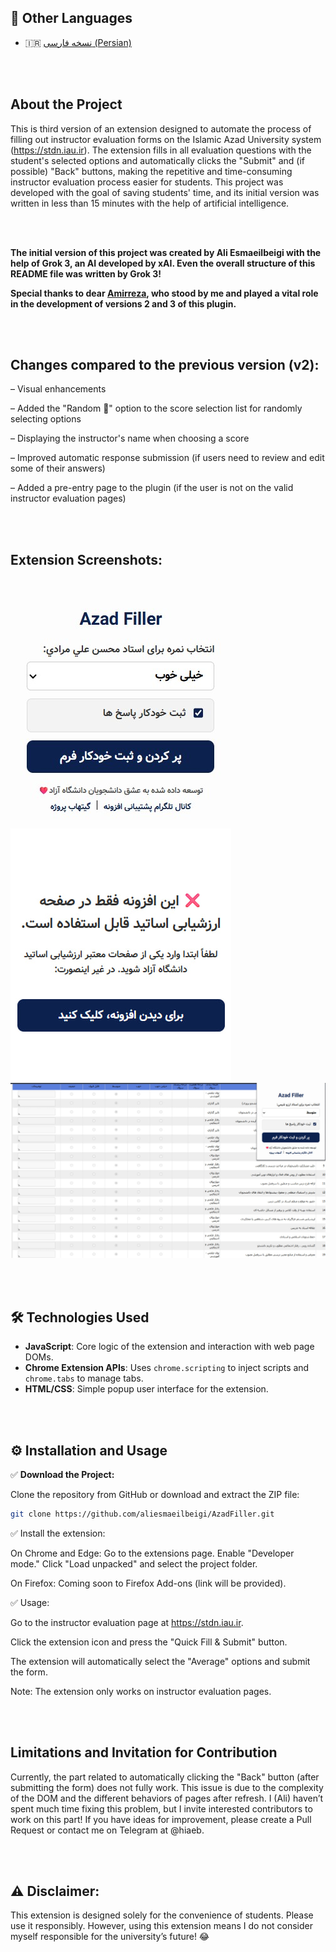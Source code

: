 ## 📄 Other Languages
- 🇮🇷 [نسخه فارسی (Persian)](README-fa.md)

<br><br>

## About the Project

This is third version of an extension designed to automate the process of filling out instructor evaluation forms on the Islamic Azad University system (https://stdn.iau.ir). The extension fills in all evaluation questions with the student's selected options and automatically clicks the "Submit" and (if possible) "Back" buttons, making the repetitive and time-consuming instructor evaluation process easier for students. This project was developed with the goal of saving students' time, and its initial version was written in less than 15 minutes with the help of artificial intelligence.

<br><br>

**The initial version of this project was created by Ali Esmaeilbeigi with the help of Grok 3, an AI developed by xAI. Even the overall structure of this README file was written by Grok 3!**

**Special thanks to dear [Amirreza](https://github.com/amirrrreza1), who stood by me and played a vital role in the development of versions 2 and 3 of this plugin.**

<br><br>

## Changes compared to the previous version (v2):
– Visual enhancements

– Added the "Random 🎲" option to the score selection list for randomly selecting options

– Displaying the instructor's name when choosing a score

– Improved automatic response submission (if users need to review and edit some of their answers)

– Added a pre-entry page to the plugin (if the user is not on the valid instructor evaluation pages)



<br><br>


## Extension Screenshots:

![Screenshot 1](https://github.com/aliesmaeilbeigi/AzadFiller/blob/main/Screenshots/1.jpg)
![Screenshot 2](https://github.com/aliesmaeilbeigi/AzadFiller/blob/main/Screenshots/2.jpg)
![Screenshot 3](https://github.com/aliesmaeilbeigi/AzadFiller/blob/main/Screenshots/3.jpg)


<br><br>

## 🛠 Technologies Used

- **JavaScript**: Core logic of the extension and interaction with web page DOMs.
- **Chrome Extension APIs**: Uses `chrome.scripting` to inject scripts and `chrome.tabs` to manage tabs.
- **HTML/CSS**: Simple popup user interface for the extension.

<br><br>

## ⚙️ Installation and Usage

✅ **Download the Project:**

Clone the repository from GitHub or download and extract the ZIP file:

```bash
git clone https://github.com/aliesmaeilbeigi/AzadFiller.git
```

✅ Install the extension:

On Chrome and Edge:
Go to the extensions page. Enable "Developer mode." Click "Load unpacked" and select the project folder.

On Firefox:
Coming soon to Firefox Add-ons (link will be provided).

✅ Usage:

Go to the instructor evaluation page at https://stdn.iau.ir.

Click the extension icon and press the "Quick Fill & Submit" button.

The extension will automatically select the "Average" options and submit the form.

Note: The extension only works on instructor evaluation pages.

<br><br>

## Limitations and Invitation for Contribution
Currently, the part related to automatically clicking the "Back" button (after submitting the form) does not fully work. This issue is due to the complexity of the DOM and the different behaviors of pages after refresh. I (Ali) haven’t spent much time fixing this problem, but I invite interested contributors to work on this part! If you have ideas for improvement, please create a Pull Request or contact me on Telegram at @hiaeb.

<br><br>

## ⚠️ Disclaimer:
This extension is designed solely for the convenience of students. Please use it responsibly. However, using this extension means I do not consider myself responsible for the university’s future! 😂
